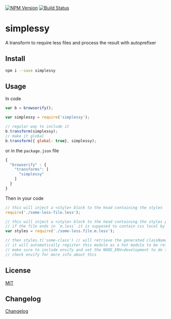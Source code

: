 [![NPM Version](http://img.shields.io/npm/v/simplessy.svg?style=flat)](https://npmjs.org/package/simplessy)
[![Build Status](http://img.shields.io/travis/royriojas/simplessy.svg?style=flat)](https://travis-ci.org/royriojas/simplessy)

# simplessy
A transform to require less files and process the result with autoprefixer

## Install

```bash
npm i --save simplessy
```

## Usage

In code

```javascript
var b = browserify();

var simplessy = require('simplessy');

// regular way to include it
b.transform(simplessy);
// make it global
b.transform({ global: true}, simplessy);
```

or in the `package.json` file

```javascript
{
  "browserify" : {
    "transforms": [
      "simplessy"
    ]
  }
}
```

Then in your code

```javascript
// this will inject a <style> block to the head containing the styles
require('./some-less-file.less');

// this will inject a <style> block to the head containing the styles parsed like css-modulesify
// if the file ends in `m.less` it is supposed to contain css local by default
var styles = require('./some-less.file.m.less');

// then styles.t('some-class') // will retrieve the generated className for the provided className
// it will automatically register this module as a hot module to be reloaded by browserify-hmr
// make sure to include envify and set the NODE_ENV=development to do this only in dev mode
// check envify for more info about this
```

## License

[MIT](./LICENSE)

## Changelog

[Changelog](./changelog.md)
